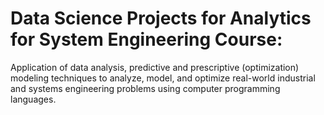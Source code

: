 # Data Science Projects for Analytics for System Engineering Course: 

Application of data analysis, predictive and prescriptive (optimization) modeling techniques to analyze, model, and optimize real-world industrial and systems engineering problems using computer programming languages. 
